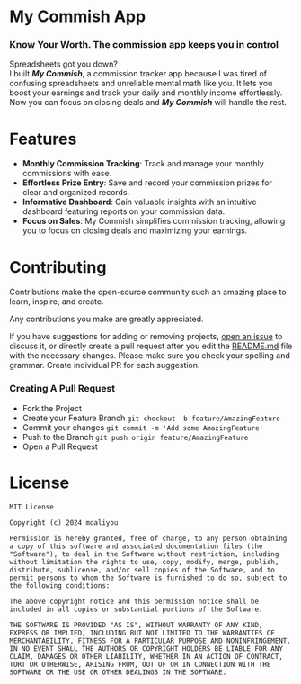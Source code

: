 # My Commish App
### Know Your Worth. The commission app keeps you in control
<p>
Spreadsheets got you down? <br>
I built <strong><em>My Commish</em></strong>, a commission tracker app because I was tired of confusing spreadsheets and unreliable mental math like you. 
It lets you boost your earnings and track your daily and monthly income effortlessly. 
Now you can focus on closing deals and <strong><em>My Commish</em></strong> will handle the rest.
</p>

# Features
- **Monthly Commission Tracking**: Track and manage your monthly commissions with ease.
- **Effortless Prize Entry**: Save and record your commission prizes for clear and organized records.
- **Informative Dashboard**: Gain valuable insights with an intuitive dashboard featuring reports on your commission data.
- **Focus on Sales**: My Commish simplifies commission tracking, allowing you to focus on closing deals and maximizing your earnings.

# Contributing
Contributions make the open-source community such an amazing place to learn, inspire, and create.

Any contributions you make are greatly appreciated.

If you have suggestions for adding or removing projects, [open an issue](https://github.com/moaliyou/My-Commish/pulls) to discuss it, or directly create a pull request after you edit the [README.md](https://github.com/moaliyou/My-Commish/blob/master/README.md) file with the necessary changes.
Please make sure you check your spelling and grammar.
Create individual PR for each suggestion.

### Creating A Pull Request
- Fork the Project
- Create your Feature Branch `git checkout -b feature/AmazingFeature`
- Commit your changes `git commit -m 'Add some AmazingFeature'`
- Push to the Branch `git push origin feature/AmazingFeature`
- Open a Pull Request

# License
`MIT License`

`Copyright (c) 2024 moaliyou`

`Permission is hereby granted, free of charge, to any person obtaining a copy
of this software and associated documentation files (the "Software"), to deal
in the Software without restriction, including without limitation the rights
to use, copy, modify, merge, publish, distribute, sublicense, and/or sell
copies of the Software, and to permit persons to whom the Software is
furnished to do so, subject to the following conditions:`

`The above copyright notice and this permission notice shall be included in all
copies or substantial portions of the Software.`

`THE SOFTWARE IS PROVIDED "AS IS", WITHOUT WARRANTY OF ANY KIND, EXPRESS OR
IMPLIED, INCLUDING BUT NOT LIMITED TO THE WARRANTIES OF MERCHANTABILITY,
FITNESS FOR A PARTICULAR PURPOSE AND NONINFRINGEMENT. IN NO EVENT SHALL THE
AUTHORS OR COPYRIGHT HOLDERS BE LIABLE FOR ANY CLAIM, DAMAGES OR OTHER
LIABILITY, WHETHER IN AN ACTION OF CONTRACT, TORT OR OTHERWISE, ARISING FROM,
OUT OF OR IN CONNECTION WITH THE SOFTWARE OR THE USE OR OTHER DEALINGS IN THE
SOFTWARE.`